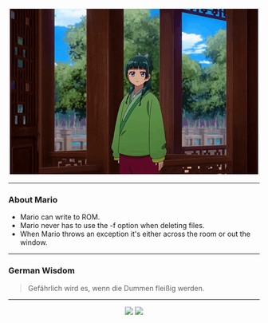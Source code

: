 <p align="center">
  <img src="assets/maomao.gif" />
</p>

---

### About Mario
- Mario can write to ROM.
- Mario never has to use the -f option when deleting files.
- When Mario throws an exception it's either across the room or out the window.

---

### German Wisdom
> Gefährlich wird es, wenn die Dummen fleißig werden.

---

<p align="center">
  <a>
    <img height="180em" src="https://github-readme-stats-eight-theta.vercel.app/api?username=Torfkopp&show_icons=true&theme=dark&include_all_commits=true&count_private=true"/>
  </a>
  <a href="https://github.com/Torfkopp?tab=repositories">
    <img height="180em" src="https://github-readme-stats-eight-theta.vercel.app/api/top-langs/?username=torfkopp&layout=compact&theme=dark&langs_count=8&hide=java"/>
  </a>
</p>
